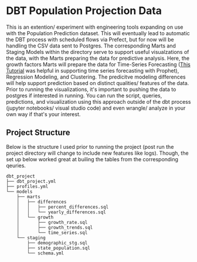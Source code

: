 # DBT Population Projection Data

This is an extention/ experiment with engineering tools expanding on use with the Population Prediction dataset. This will eventually lead to automatic the DBT process with scheduled flows via Prefect, but for now will be handling the CSV data sent to Postgres. The corresponding Marts and Staging Models within the directory serve to support useful visualzations of the data, with the Marts preparing the data for predictive analysis. Here, the growth factors Marts will prepare the data for Time-Series Forecasting ([This Tutorial](https://www.kaggle.com/code/prashant111/tutorial-time-series-forecasting-with-prophet) was helpful in supporting time series forecasting with Prophet), Regression Modeling, and Clustering. The predicitve modeling differences will help support prediction based on distinct qualities/ features of the data. Prior to running the visualizations, it's important to pushing the data to postgres if interested in running. You can run the script, queries, predictions, and visualization using this approach outside of the dbt process (jupyter notebooks/ visual studio code) and even wrangle/ analyze in your own way if that's your interest. 

## Project Structure
Below is the structure I used prior to running the project (post run the project directory will change to include new features like logs). Though, the set up below worked great at builing the tables from the corresponding qeuries. 
```
dbt_project
├── dbt_project.yml
├── profiles.yml
└── models
    ├── marts
    │   ├── differences
    │   │   ├── percent_differences.sql
    │   │   └── yearly_differences.sql
    │   └── growth
    │       ├── growth_rate.sql
    │       ├── growth_trends.sql
    │       └── time_series.sql
    └── staging
        ├── demographic_stg.sql
        ├── state_population.sql
        └── schema.yml
```
